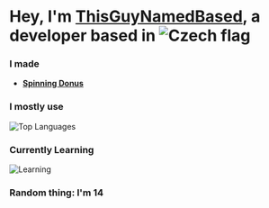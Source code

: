 # Hey, I'm [ThisGuyNamedBased](https://github.com/ThisGuyNamedBased), a developer based in ![Czech flag](https://imgur.com/6CCE8Mv)

### **I made**

- [**Spinning Donus**](https://github.com/ThisGuyNamedBased/Spinning-Donus) 

### **I mostly use**

![Top Languages](https://github-readme-stats.vercel.app/api/top-langs/?username=ThisGuyNamedBased&layout=compact&theme=radical)

###  **Currently Learning**

![Learning](https://img.shields.io/badge/Reverse%20Engineering-%23FF5722.svg?style=for-the-badge)


### Random thing: I'm 14
